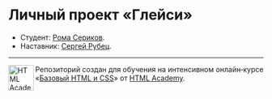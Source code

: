# Личный проект «Глейси»

* Студент: [Рома Сериков](https://up.htmlacademy.ru/htmlcss/19/user/559863).
* Наставник: [Сергей Рубец](https://htmlacademy.ru/profile/amator).

---

<a href="https://htmlacademy.ru/intensive/htmlcss"><img align="left" width="50" height="50" alt="HTML Academy" src="https://up.htmlacademy.ru/static/img/intensive/htmlcss/logo-for-github.svg"></a>

Репозиторий создан для обучения на интенсивном онлайн‑курсе «[Базовый HTML и CSS](https://htmlacademy.ru/intensive/htmlcss)» от [HTML Academy](https://htmlacademy.ru).
